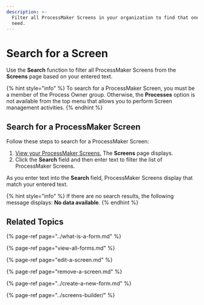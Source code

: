 ```yaml
---
description: >-
  Filter all ProcessMaker Screens in your organization to find that one you
  need.
---
```


# Search for a Screen

Use the **Search** function to filter all ProcessMaker Screens from the **Screens** page based on your entered text.

{% hint style="info" %}
To search for a ProcessMaker Screen, you must be a member of the Process Owner group. Otherwise, the **Processes** option is not available from the top menu that allows you to perform Screen management activities.
{% endhint %}

## Search for a ProcessMaker Screen

Follow these steps to search for a ProcessMaker Screen:

1. [View your ProcessMaker Screens.](view-all-forms.md) The **Screens** page displays.
2. Click the **Search** field and then enter text to filter the list of ProcessMaker Screens.

As you enter text into the **Search** field, ProcessMaker Screens display that match your entered text.

{% hint style="info" %}
If there are no search results, the following message displays: **No data available**.
{% endhint %}

## Related Topics

{% page-ref page="../what-is-a-form.md" %}

{% page-ref page="view-all-forms.md" %}

{% page-ref page="edit-a-screen.md" %}

{% page-ref page="remove-a-screen.md" %}

{% page-ref page="../create-a-new-form.md" %}

{% page-ref page="../screens-builder/" %}

